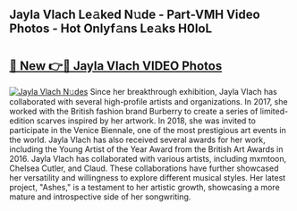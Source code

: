 ## Jayla Vlach Le𝚊ked N𝚞de - Part-VMH Video Photos - Hot Onlyf𝚊ns Le𝚊ks H0IoL

# <h2><a href="http://ab2121.deff.icu/?id=Jayla+Vlach">🔗 New 👉🔴 Jayla Vlach VIDEO Photos</a></h2>

[![Jayla Vlach N𝚞des](https://i.imgur.com/rIISA9y.gif)](http://ab2121.deff.icu/?id=Jayla+Vlach)
Since her breakthrough exhibition, Jayla Vlach has collaborated with several high-profile artists and organizations. In 2017, she worked with the British fashion brand Burberry to create a series of limited-edition scarves inspired by her artwork. In 2018, she was invited to participate in the Venice Biennale, one of the most prestigious art events in the world. Jayla Vlach has also received several awards for her work, including the Young Artist of the Year Award from the British Art Awards in 2016. Jayla Vlach has collaborated with various artists, including mxmtoon, Chelsea Cutler, and Claud. These collaborations have further showcased her versatility and willingness to explore different musical styles. Her latest project, "Ashes," is a testament to her artistic growth, showcasing a more mature and introspective side of her songwriting.
